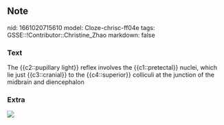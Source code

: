 ## Note
nid: 1661020715610
model: Cloze-chrisc-ff04e
tags: GSSE::!Contributor::Christine_Zhao
markdown: false

### Text
<div>
  <div>
    <div>
      <div>
        The {{c2::pupillary light}} reflex involves the
        {{c1::pretectal}} nuclei, which lie just {{c3::cranial}} to
        the {{c4::superior}} colliculi at the junction of the
        midbrain and diencephalon
      </div>
    </div>
  </div>
</div>

### Extra
<img src="341-1476359216732.png">
